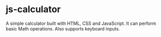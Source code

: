 # js-calculator
A simple calculator built with HTML, CSS and JavaScript. It can perform basic Math operations. Also supports keyboard inputs.
